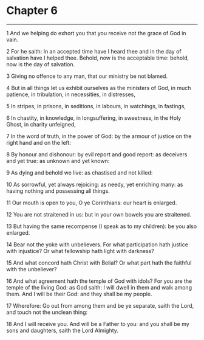 # Chapter 6

***

1 And we helping do exhort you that you receive not the grace of God in vain.

2 For he saith: In an accepted time have I heard thee and in the day of salvation have I helped thee. Behold, now is the acceptable time: behold, now is the day of salvation.

3 Giving no offence to any man, that our ministry be not blamed.

4 But in all things let us exhibit ourselves as the ministers of God, in much patience, in tribulation, in necessities, in distresses,

5 In stripes, in prisons, in seditions, in labours, in watchings, in fastings,

6 In chastity, in knowledge, in longsuffering, in sweetness, in the Holy Ghost, in charity unfeigned,

7 In the word of truth, in the power of God: by the armour of justice on the right hand and on the left:

8 By honour and dishonour: by evil report and good report: as deceivers and yet true: as unknown and yet known:

9 As dying and behold we live: as chastised and not killed:

10 As sorrowful, yet always rejoicing: as needy, yet enriching many: as having nothing and possessing all things.

11 Our mouth is open to you, O ye Corinthians: our heart is enlarged.

12 You are not straitened in us: but in your own bowels you are straitened.

13 But having the same recompense (I speak as to my children): be you also enlarged.

14 Bear not the yoke with unbelievers. For what participation hath justice with injustice? Or what fellowship hath light with darkness?

15 And what concord hath Christ with Belial? Or what part hath the faithful with the unbeliever?

16 And what agreement hath the temple of God with idols? For you are the temple of the living God: as God saith: I will dwell in them and walk among them. And I will be their God: and they shall be my people.

17 Wherefore: Go out from among them and be ye separate, saith the Lord, and touch not the unclean thing:

18 And I will receive you. And will be a Father to you: and you shall be my sons and daughters, saith the Lord Almighty.

